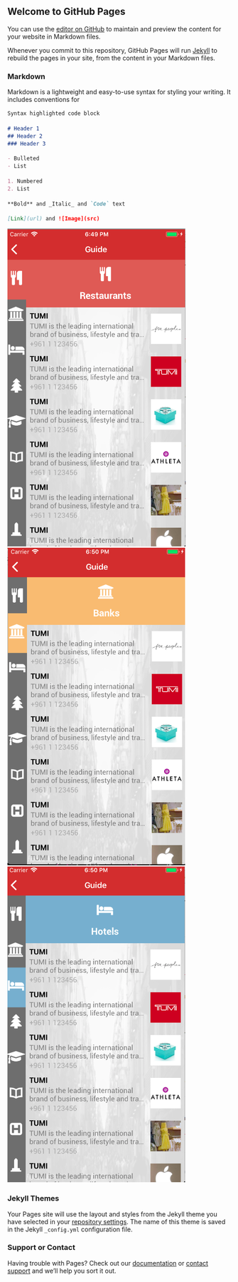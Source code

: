 ## Welcome to GitHub Pages

You can use the [editor on GitHub](https://github.com/NicolasBarbara/NBSideTabBarController/edit/master/README.md) to maintain and preview the content for your website in Markdown files.

Whenever you commit to this repository, GitHub Pages will run [Jekyll](https://jekyllrb.com/) to rebuild the pages in your site, from the content in your Markdown files.

### Markdown

Markdown is a lightweight and easy-to-use syntax for styling your writing. It includes conventions for

```markdown
Syntax highlighted code block

# Header 1
## Header 2
### Header 3

- Bulleted
- List

1. Numbered
2. List

**Bold** and _Italic_ and `Code` text

[Link](url) and ![Image](src)
```
![alt text](https://github.com/NicolasBarbara/NBSideTabBarController/blob/master/image1.png)
![Image](https://github.com/NicolasBarbara/NBSideTabBarController/blob/master/image2.png)
![Image](https://github.com/NicolasBarbara/NBSideTabBarController/blob/master/image3.png)
### Jekyll Themes

Your Pages site will use the layout and styles from the Jekyll theme you have selected in your [repository settings](https://github.com/NicolasBarbara/NBSideTabBarController/settings). The name of this theme is saved in the Jekyll `_config.yml` configuration file.

### Support or Contact

Having trouble with Pages? Check out our [documentation](https://help.github.com/categories/github-pages-basics/) or [contact support](https://github.com/contact) and we’ll help you sort it out.
